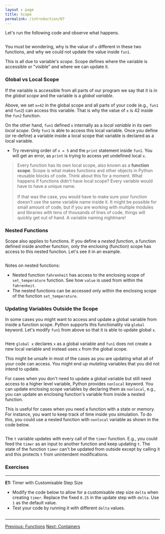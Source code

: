 ```yaml
---
layout : page
title: Scope
permalink: /introduction/07
---
```


Let's run the following code and observe what happens.

<div class="language-python highlighter-rouge">
<pre class="highlight"><script type="py-editor" worker>
def fun1():
    x = 5
    print(f"x = {x} fun1")

def fun2():
    print(f"x = {x} fun2")

x = 42

print(f"x = {x} before")
fun1()
print(f"x = {x} after")

print('-'*10) # prints dashes '-'

print(f"x = {x} before")
fun2()
print(f"x = {x} after")
</script></pre></div>

You must be wondering, why is the value of `x` different in these two functions,
and why we could not update the value inside `fun1`.

This is all due to variable's *scope*. Scope defines where the variable is
accessible or "visible" and where we can update it.

### Global vs Local Scope

If the variable is accessible from all parts of our program we say that it is
in the *global scope* and the variable is a *global variable*.

Above, we set `x=42` in the global scope and all parts of your code (e.g., `fun1`
and `fun2`) can access this variable. That is why the value of `x` is 42 inside the
`fun2` function.

On the other hand, `fun1` defined `x` internally as a *local variable* in its
own *local scope*. Only `fun1` is able to access this local variable. Once you
define (or re-define) a variable inside a local scope that variable is declared
as a local variable.

- Try reversing order of `x = 5` and the `print` statement inside `fun1`. You
will get an error, as `print` is trying to access yet undefined local `x`.

> Every function has its own local scope, also known as a **function scope**. Scope
is what makes functions and other objects in Python reusable blocks of code.
Think about this for a moment. What happens if functions didn't have local scope?
Every variable would have to have a unique name.<br><br>
If that was the case, you would have to make sure your function doesn't use the same
variable name inside it. It might be possible for small amount of code, but if you
are working with multiple modules and libraries with tens of thousands of lines of
code, things will quickly get out of hand. A variable naming nightmare!

### Nested Functions

Scope also applies to functions. If you define a *nested function*, a function defined
inside another function, only the enclosing (function) scope has access to this nested
function. Let's see it in an example.

<div class="language-python highlighter-rouge">
<pre class="highlight"><script type="py-editor" worker>
def set_temperature(value):
    def fahrenheit():
        return value * 9/5 + 32

    def format(t, symbol):
        return f"{t}°{symbol}"

    T_C = format(value, "C")
    T_F = format(fahrenheit(), "F")

    print(f"Temperature is set to {T_C} ({T_F})")

set_temperature(25)
set_temperature(0)
set_temperature(-5)
</script></pre></div>

Notes on nested functions:

- Nested function `fahrenheit` has access to the enclosing scope of `set_temperature`
function. See how `value` is used from within the `fahrenheit`.
- The nested functions can be accessed only within the enclosing scope of the
function `set_temperature`.

### Updating Variables Outside the Scope

In some cases you might want to access and update a global variable from inside a
function scope. Python supports this functionality via `global` keyword. Let's
modify `fun1` from above so that it is able to update global `x`.

<div class="language-python highlighter-rouge">
<pre class="highlight"><script type="py-editor" worker>
def fun1():
    global x
    x = 5
    print(f"x = {x} inside fun1")

x = 42

print(f"x = {x} before")
fun1() # this call updates x
print(f"x = {x} after")
</script></pre></div>

Here `global x` declares `x` as a global variable and `fun1` does not create a new
local variable and instead uses `x` from the global scope.

This might be unsafe in most of the cases as you are updating what all of your code
can access. You might end up *mutating* variables that you did not intend to update.

For cases when you don't need to update a global variable but still need access
to a higher level variable, Python provides `nonlocal` keyword. You can update
enclosing scope variables by declaring them as `nonlocal`, e.g., you can update
an enclosing function's variable from inside a nested function.

This is useful for cases when you need a function with a state or memory. For
instance, you want to keep track of time inside you simulation.
To do this, you could use a nested function with `nonlocal` variable as shown
in the code below.

<div class="language-python highlighter-rouge">
<pre class="highlight"><script type="py-editor" worker>
def get_timer(start=0):
    t = start # keep track of time

    def step():
        nonlocal t
        t = t + 0.25 # update time
        return t

    return step

timer = get_timer()
print("simulation starting; t=", 0)

t_sec = timer()
print("simulation step 1: t=", t_sec)
t_sec = timer()
print("simulation step 2: t=", t_sec)
t_sec = timer()
print("simulation step 3: t=", t_sec)
</script></pre></div>

The `t` variable updates with every call of the `timer` function. E.g., you could
feed the `timer` as an input to another function and keep updating `t`.
The state of the function `timer` can't be updated from outside except by calling
it and this protects `t` from unintendent modifications.

### Exercises

---

**E1:** Timer with Customisable Step Size

- Modify the code below to allow for a customisable step size `delta` when creating
`timer`. Replace the fixed `0.25` in the update step with `delta`. Use `1` as
the default value.
- Test your code by running it with different `delta` values.

<div class="language-python highlighter-rouge">
<pre class="highlight"><script type="py-editor" worker>
def get_timer( ? ):
    t = start # keep track of time

    def step():
        nonlocal t
        t = ? # update time
        return t

    return step

timer = get_timer(start=5, delta=0.1)
print("simulation starting; t=", 0)

#> Don't edit below
t_sec = timer()
print(f'simulation step 1: t= {t_sec:.2f}')
t_sec = timer()
print(f'simulation step 2: t= {t_sec:.2f}')
t_sec = timer()
print(f'simulation step 3: t= {t_sec:.2f}')
</script></pre></div>

---

<div class="prevnextlinks">
    <a id="previous" href="06">Previous: Functions</a>
    <a id="next" href="08">Next: Containers</a>
</div>
<script src="{{ '/assets/js/navigation.js' | relative_url }}" defer></script>
